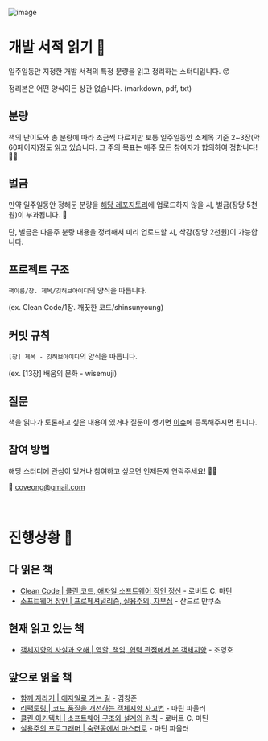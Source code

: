 ![image](https://user-images.githubusercontent.com/42836576/103719950-920c2b00-500d-11eb-9fc9-330904829fbb.png)

# 개발 서적 읽기 🥕

일주일동안 지정한 개발 서적의 특정 분량을 읽고 정리하는 스터디입니다. 😙

정리본은 어떤 양식이든 상관 없습니다. (markdown, pdf, txt)


## 분량

책의 난이도와 총 분량에 따라 조금씩 다르지만 보통 일주일동안 소제목 기준 2~3장(약 60페이지)정도 읽고 있습니다. 그 주의 목표는 매주 모든 참여자가 합의하여 정합니다!💃🏻 


## 벌금

만약 일주일동안 정해둔 분량을 [해당 레포지토리](https://github.com/Coveong/reading-books-for-programmers)에 업로드하지 않을 시, 벌금(장당 5천원)이 부과됩니다. 🚨

단, 벌금은 다음주 분량 내용을 정리해서 미리 업로드할 시, 삭감(장당 2천원)이 가능합니다.



## 프로젝트 구조

`책이름/장. 제목/깃허브아이디`의 양식을 따릅니다.

(ex.  Clean Code/1장. 깨끗한 코드/shinsunyoung)



## 커밋 규칙

`[장] 제목 - 깃허브아이디`의 양식을 따릅니다.

(ex. [13장] 배움의 문화 - wisemuji)


## 질문

책을 읽다가 토론하고 싶은 내용이 있거나 질문이 생기면 [이슈](https://github.com/Coveong/reading-books-for-programmers/issues)에 등록해주시면 됩니다.


## 참여 방법

해당 스터디에 관심이 있거나 참여하고 싶으면 언제든지 연락주세요! 🙋‍♀️

📧 coveong@gmail.com



<br>



# 진행상황 🌷

## 다 읽은 책
- [Clean Code | 클린 코드, 애자일 소프트웨어 장인 정신](https://book.naver.com/bookdb/book_detail.nhn?bid=7390287) - 로버트 C. 마틴
- [소프트웨어 장인 | 프로페셔널리즘, 실용주의, 자부심](https://book.naver.com/bookdb/book_detail.nhn?bid=9585753) - 산드로 만쿠소


## 현재 읽고 있는 책
- [객체지향의 사실과 오해 | 역할, 책임, 협력 관점에서 본 객체지향](https://book.naver.com/bookdb/book_detail.nhn?bid=9145968) - 조영호


## 앞으로 읽을 책
- [함께 자라기 | 애자일로 가는 길](https://book.naver.com/bookdb/book_detail.nhn?bid=14341885) - 김창준
- [리팩토링 | 코드 품질을 개선하는 객체지향 사고법](https://book.naver.com/bookdb/book_detail.nhn?bid=7047630) - 마틴 파울러
- [클린 아키텍처 | 소프트웨어 구조와 설계의 원칙](https://book.naver.com/bookdb/book_detail.nhn?bid=15303798) - 로버트 C. 마틴
- [실용주의 프로그래머 | 숙련공에서 마스터로](https://book.naver.com/bookdb/book_detail.nhn?bid=7467119) - 마틴 파울러
